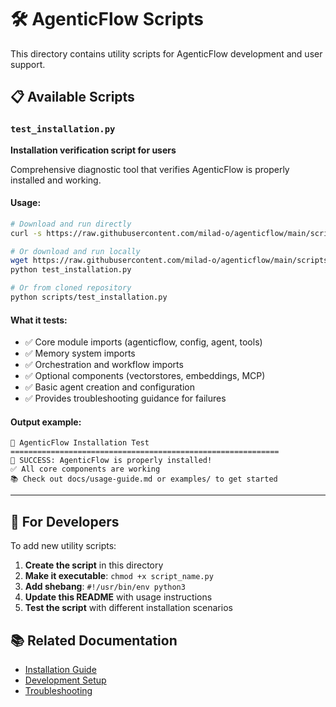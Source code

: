 # 🛠️ AgenticFlow Scripts

This directory contains utility scripts for AgenticFlow development and user support.

## 📋 Available Scripts

### `test_installation.py`
**Installation verification script for users**

Comprehensive diagnostic tool that verifies AgenticFlow is properly installed and working.

#### Usage:
```bash
# Download and run directly
curl -s https://raw.githubusercontent.com/milad-o/agenticflow/main/scripts/test_installation.py | python

# Or download and run locally
wget https://raw.githubusercontent.com/milad-o/agenticflow/main/scripts/test_installation.py
python test_installation.py

# Or from cloned repository
python scripts/test_installation.py
```

#### What it tests:
- ✅ Core module imports (agenticflow, config, agent, tools)
- ✅ Memory system imports  
- ✅ Orchestration and workflow imports
- ✅ Optional components (vectorstores, embeddings, MCP)
- ✅ Basic agent creation and configuration
- ✅ Provides troubleshooting guidance for failures

#### Output example:
```
🚀 AgenticFlow Installation Test
============================================================
🎉 SUCCESS: AgenticFlow is properly installed!
✅ All core components are working
📚 Check out docs/usage-guide.md or examples/ to get started
```

---

## 🔧 For Developers

To add new utility scripts:

1. **Create the script** in this directory
2. **Make it executable**: `chmod +x script_name.py`
3. **Add shebang**: `#!/usr/bin/env python3`
4. **Update this README** with usage instructions
5. **Test the script** with different installation scenarios

## 📚 Related Documentation

- [Installation Guide](../docs/usage-guide.md#installation)
- [Development Setup](../README.md#development-installation)
- [Troubleshooting](../README.md#troubleshooting)